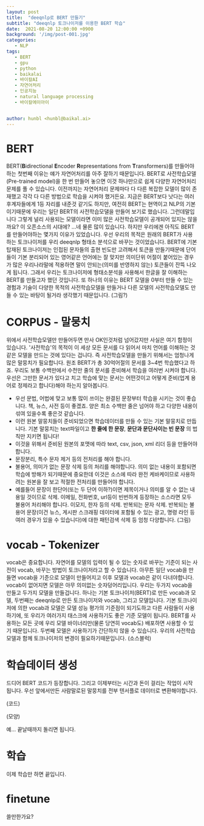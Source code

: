 ```yaml
---
layout: post
title:  "deeqnlp로 BERT 만들기"
subtitle: "deeqnlp 토크나이저를 이용한 BERT 학습"
date:  2021-08-20 12:00:00 +0900
background: '/img/post-001.jpg'
categories:
   - NLP 
tags:
   - BERT
   - gpu
   - python
   - baikalai
   - 바이칼AI
   - 자연어처리
   - 인공지능
   - natural language processing
   - 바이칼에이아이


author: hunbl <hunbl@baikal.ai>
---
```


# BERT

BERT(**B**idirectional **E**ncoder **R**epresentations from **T**ransformers)를 만들어야 하는 첫번째 이유는 얘가 자연어처리를 아주 잘하기 때문입니다. BERT로 사전학습모델(Pre-trained model)을 한 번 만들어 놓으면 이것 하나만으로 쉽게 다양한 자연어처리 문제를 풀 수 있습니다. 이전까지는 자연어처리 문제마다 다 다른 복잡한 모델이 많이 존재했고 각각 다 다른 방법으로 학습을 시켜야 했거든요. 지금은 BERT보다 낫다는 여러 후계자들에게 1등 자리를 내준것 같기도 하지만, 여전히 BERT는 현역이고 NLP의 기본이기때문에 우리는 일단 BERT의 사전학습모댈을 만들어 보기로 했습니다. 그런데말입니다 그렇게 널리 사용되는 모델이라면 이미 많은 사전학습모델이 공개되어 있지는 않을까요? 이 오픈소스의 시대에? ...네 물론 많이 있습니다. 하지만 우리에겐 아직도 BERT를 만들어야하는 몇가지 이유가 있었습니다. 우선 우리의 목적은 원래의 BERT가 사용하는 토크나이저를 우리 deeqnlp 형태소 분석으로 바꾸는 것이었습니다. BERT에 기본 탑재된 토크나이저는 인접된 문자들의 출현 빈도만 고려해서 토큰을 만들기때문에 단어들이 기본 분리되어 있는 영어같은 언어에는 잘 맞지만 의미단위 어절이 붙어있는 경우가 많은 우리나라말에 적용하면 말이 안되는(의미를 반영하지 않는) 토큰들이 잔뜩 나오게 됩니다. 그래서 우리는 토크나이저에 형태소분석을 사용해서 한글을 잘 이해하는 BERT를 만들고자 했던 것입니다. 또 하나의 이유는 BERT 모델을 0부터 만들 수 있는 경험과 기술이 다양한 목적의 사전학습모델을 만들거나 다른 모델의 사전학습모델도 만들 수 있는 바탕이 될거라 생각했기 때문입니다.
(그림?)

# CORPUS - 말뭉치

위에서 사전학습모델만 만들어두면 만사 OK인것처럼 넘어갔지만 사실은 여기 함정이 있습니다. '사전학습'의 목적이 이 세상 모든 문서를 다 읽어서 마치 언어를 이해하는 것같은 모델을 만드는 것에 있다는 겁니다. 즉 사전학습모델을 만들기 위해서는 엄청나게 많은 말뭉치가 필요합니다. 원조 BERT가 총 30억어절의 문서를 3~4번 학습했다고 하죠. 우리도 보통 수백만에서 수천만 줄의 문서를 준비해서 학습을 여러번 시켜야 합니다. 우선은 그만한 문서가 있다고 치고 학습에 맞는 문서는 어떤것이고 어떻게 준비(업계 용어로 정제라고 합니다)해야 하는지 알아봅니다.
- 우선 문법, 어법에 맞고 보통 많이 쓰이는 완결된 문장부터 학습을 시키는 것이 좋습니다. 책, 뉴스, 사전 등이 좋겠죠. 양은 최소 수백만 줄은 넘어야 하고 다양한 내용이 섞여 있을수록 좋은것 같습니다.
- 이런 원본 말뭉치들이 준비되었으면 학습데이터를 만들 수 있는 기본 말뭉치로 만듭니다. 기본 말뭉치는 text파일이고 **한 줄에 한 문장**, **문단과 문단사이는 빈 문장** 의 법칙만 지키면 됩니다!
- 이것을 위해서 준비된 원본의 포맷에 따라 text, csv, json, xml 리더 등을 만들어야 합니다.
- 문장분리, 특수 문자 제거 등의 전처리를 해야 합니다.
- 불용어, 의미가 없는 문장 삭제 등의 처리를 해야합니다. 의미 없는 내용이 포함되면 학습에 방해가 되기때문에 중요한데 이것은 소스에 따라 완전 케바케이므로 사용하려는 원본을 잘 보고 적절한 전처리를 만들어야 합니다.
- 예를들어 문장이 한단어(또는 두 단어 이하?)이면 제목이거나 의미를 알 수 없는 내용일 것이므로 삭제. 이메일, 전화번호, url등이 빈번하게 등장하는 소스라면 모두 불용어 처리해야 합니다. 이모지, 한자 등의 삭제. 반복되는 문자 삭제. 반복되는 불용어 문장(이건 뉴스, 게시판 스크래핑 데이터에 포함될 수 있는 광고, 명령 라인 등 여러 경우가 있을 수 있습니다)에 대한 패턴검색 삭제 등 엄청 다양합니다.
(그림)

# vocab - Tokenizer

vocab은 중요합니다. 자연어를 모델의 입력이 될 수 있는 숫자로 바꾸는 기준이 되는 사전이 vocab, 바꾸는 방법이 토크나이저라고 할 수 있습니다. 아무튼 일단 vocab을 만들면 vocab을 기준으로 모델이 만들어지고 이후 모델과 vocab은 같이 다녀야합니다. vocab이 없어지면 모델은 아무 의미없는 숫자덩어리입니다. 우리는 두가지 vocab을 만들고 두가지 모델을 만들겁니다. 하나는 기본 토크나이저(BERT)로 만든 vocab과 모델, 두번째는 deeqnlp로 만든 토크나이저와 vocab, 그리고 모델입니다. 기본 토크나이저에 의한 vocab과 모델은 모델 성능 평가의 기준점이 되기도하고 다른 사람들이 사용하기에, 또 우리가 여러가지 태스크에 사용하기도 좋은 기준 모델이 됩니다. BERT를 사용하는 모든 곳에 우리 모델 바이너리만(물론 당연히 vocab도) 배포하면 사용할 수 있기 때문입니다. 두번째 모델은 사용하기가 간단하지 않을 수 있습니다. 우리의 사전학습모델과 함께 토크나이저의 변경이 필요하기때문입니다. (소스블럭)

# 학습데이터 생성
 
드디어 BERT 코드가 등장합니다. 그리고 이제부터는 시간과 돈이 걸리는 작업이 시작됩니다. 우선 앞에서만든 사람말로된 말뭉치를 전부 텐서플로 데이터로 변환해야합니다.

(코드)

(모양)

예... 끝날때까지 돌리면 됩니다.

# 학습

이제 학습만 하면 끝입니다.

# finetune

쓸만한가요?
